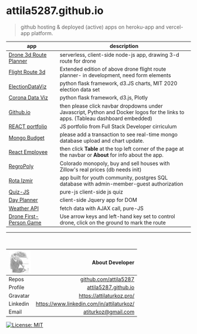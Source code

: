 # attila5287.github.io

> github hosting &  deployed (active) apps on heroku-app and vercel-app platform. 

|app|description|
| --|--|  
| [Drone 3d Route Planner](https://droneqube.vercel.app/) | serverless, client-side node-js app, drawing 3-d route for drone| 
| [Flight Route 3d](https://attila5287.github.io/flight-route-3d/) | Extended edition of above drone flight route planner- in development, need form elements| 
| [ElectionDataViz](https://electiondataviz.herokuapp.com/) | python flask framework, d3.JS charts, MIT 2020 election data set| 
| [Corona Data Viz](https://coronavizdata.herokuapp.com/) | python flask framework, d3.js, Plotly| 
| [Github.io](https://attila5287.github.io/)|  then please click navbar dropdowns under Javascript, Python and Docker logos for the links to apps. (Tableau dashboard embedded)| 
|[REACT portfolio](https://attila5287.github.io/portfolio/)  | JS portfolio from Full Stack Developer cirriculum |
| [Mongo Budget](https://mongobudget-be3e0b27fadb.herokuapp.com/) | please add a transaction to see real-time mongo database upload and chart update.| 
| [React Employee](https://attila5287.github.io/reactemployee/)|  then click  **Table** at the top  left corner of the page at the navbar or **About** for info about the app. | 
| [RegroPoly](https://regropoly.herokuapp.com/) | Colorado monopoly, buy and sell houses with Zillow's real prices (db needs init)| 
| [Rota Izmir](https://rotaizmir.herokuapp.com/)  | app built for youth community, postgres SQL database with admin-member-guest authorization| 
|[Quiz-JS](https://attila5287.github.io/04_hw_quiz/)  | pure-js client-side js quiz|
| [Day Planner](https://attila5287.github.io/05_day_planner/) | client-side Jquery app for DOM|
| [Weather API](https://attila5287.github.io/06_weather_api/Master/) | fetch data with AJAX call, pure-JS|
|[Drone First-Person Game](https://attila5287.github.io/hello-drone/)| Use arrow keys and left-hand key set to control drone, click on the ground to mark the route|
***

<br>

| ![dev]( https://raw.githubusercontent.com/attila5287/img_readme/main/all/dev.jpg "dev-icon") | About Developer | 
| -------------   | -------------: |
| Repos | [github.com/attila5287 ](https://github.com/attila5287/) |
| Profile | [ attila5287.github.io ](https:///attila5287.github.io/) |
| Gravatar    |  https://attilaturkoz.pro/| 
| Linkedin    |  https://www.linkedin.com/in/attilaturkoz/ | 
| Email    |  atiturkoz@gmail.com | 


[![License: MIT](https://img.shields.io/badge/License-MIT-yellow.svg)](https://opensource.org/licenses/MIT) 
